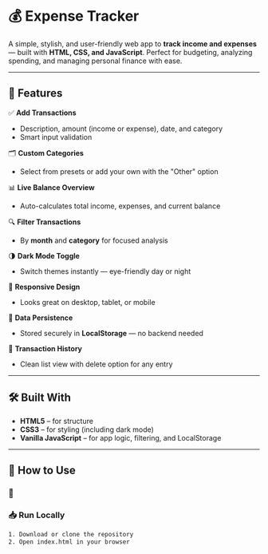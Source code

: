 # 💰 Expense Tracker

A simple, stylish, and user-friendly web app to **track income and expenses** — built with **HTML, CSS, and JavaScript**. Perfect for budgeting, analyzing spending, and managing personal finance with ease.

---

## 🚀 Features

✅ **Add Transactions**
- Description, amount (income or expense), date, and category  
- Smart input validation

🗂️ **Custom Categories**
- Select from presets or add your own with the "Other" option

📊 **Live Balance Overview**
- Auto-calculates total income, expenses, and current balance

🔍 **Filter Transactions**
- By **month** and **category** for focused analysis

🌗 **Dark Mode Toggle**
- Switch themes instantly — eye-friendly day or night

📱 **Responsive Design**
- Looks great on desktop, tablet, or mobile

💾 **Data Persistence**
- Stored securely in **LocalStorage** — no backend needed

🧾 **Transaction History**
- Clean list view with delete option for any entry

---

## 🛠️ Built With

- **HTML5** – for structure  
- **CSS3** – for styling (including dark mode)  
- **Vanilla JavaScript** – for app logic, filtering, and LocalStorage

---
## 🧪 How to Use

### 🔗 

### 📥 Run Locally
```bash
1. Download or clone the repository
2. Open index.html in your browser
